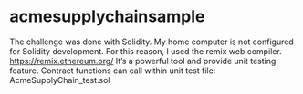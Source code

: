 # acmesupplychainsample


 The challenge was done with Solidity. My home computer is not configured for Solidity development. For this reason, I used the remix web compiler. https://remix.ethereum.org/
It’s a powerful tool and provide unit testing feature. Contract functions can call within unit test file: AcmeSupplyChain_test.sol


 

